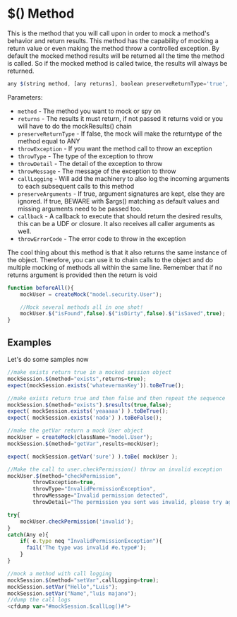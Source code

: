 # $\(\) Method

This is the method that you will call upon in order to mock a method's behavior and return results. This method has the capability of mocking a return value or even making the method throw a controlled exception. By default the mocked method results will be returned all the time the method is called. So if the mocked method is called twice, the results will always be returned.

```javascript
any $(string method, [any returns], boolean preserveReturnType='true', [boolean throwException='false'], [string throwType=''], [string throwDetail=''], [string throwMessage=''], [boolean callLogging='false'], [boolean preserveArguments='false'], [any callback])
```

Parameters:

* `method` - The method you want to mock or spy on
* `returns` - The results it must return, if not passed it returns void or you will have to do the mockResults\(\) chain
* `preserveReturnType` - If false, the mock will make the returntype of the method equal to ANY
* `throwException` - If you want the method call to throw an exception
* `throwType` - The type of the exception to throw
* `throwDetail` - The detail of the exception to throw
* `throwMessage` - The message of the exception to throw
* `callLogging` - Will add the machinery to also log the incoming arguments to each subsequent calls to this method
* `preserveArguments` - If true, argument signatures are kept, else they are ignored. If true, BEWARE with $args\(\) matching as default values and missing arguments need to be passed too.
* `callback` - A callback to execute that should return the desired results, this can be a UDF or closure. It also receives all caller arguments as well.
* `throwErrorCode` - The error code to throw in the exception

The cool thing about this method is that it also returns the same instance of the object. Therefore, you can use it to chain calls to the object and do multiple mocking of methods all within the same line. Remember that if no returns argument is provided then the return is void

```javascript
function beforeAll(){
    mockUser = createMock("model.security.User");

    //Mock several methods all in one shot!
    mockUser.$("isFound",false).$("isDirty",false).$("isSaved",true);
}
```

## Examples

Let's do some samples now

```javascript
//make exists return true in a mocked session object
mockSession.$(method="exists",returns=true);
expect(mockSession.exists('whatevermanKey')).toBeTrue();

//make exists return true and then false and then repeat the sequence
mockSession.$(method="exists").$results(true,false);
expect( mockSession.exists('yeaaaaa') ).toBeTrue();
expect( mockSession.exists('nada') ).toBeFalse();

//make the getVar return a mock User object
mockUser = createMock(className="model.User");
mockSession.$(method="getVar",results=mockUser);

expect( mockSession.getVar('sure') ).toBe( mockUser );

//Make the call to user.checkPermission() throw an invalid exception
mockUser.$(method="checkPermission",
        throwException=true,
        throwType="InvalidPermissionException",
        throwMessage="Invalid permission detected",
        throwDetail="The permission you sent was invalid, please try again.");

try{
    mockUser.checkPermission('invalid');
}
catch(Any e){
    if( e.type neq "InvalidPermissionException"){
      fail('The type was invalid #e.type#');
    }
}

//mock a method with call logging
mockSession.$(method="setVar",callLogging=true);
mockSession.setVar("Hello","Luis");
mockSession.setVar("Name","luis majano");
//dump the call logs
<cfdump var="#mockSession.$callLog()#">
```

